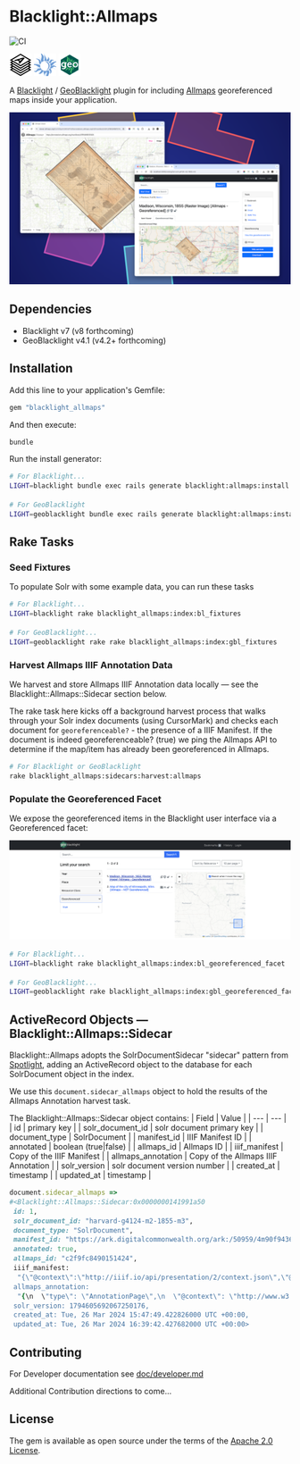 # Blacklight::Allmaps

![CI](https://github.com/bplmaps/blacklight-allmaps/actions/workflows/ci.yml/badge.svg) 

<img alt="Allmaps Logo" src="app/assets/images/blacklight/allmaps/allmaps-logo.svg" height="40px"/> <img alt="Blacklight Logo" src="app/assets/images/blacklight/allmaps/blacklight-logo.png" height="40px"/> <img alt="GeoBlacklight Logo" src="app/assets/images/blacklight/allmaps/geoblacklight-logo.png" height="40px"/>

A [Blacklight](https://projectblacklight.org/) / [GeoBlacklight](https://geoblacklight.org/) plugin for including [Allmaps](https://allmaps.org/) georeferenced maps inside your application.

![Screen shot](doc/screenshot_layers.png)

## Dependencies

* Blacklight v7 (v8 forthcoming)
* GeoBlacklight v4.1 (v4.2+ forthcoming)

## Installation
Add this line to your application's Gemfile:

```ruby
gem "blacklight_allmaps"
```

And then execute:
```bash
bundle
```

Run the install generator:

```bash
# For Blacklight...
LIGHT=blacklight bundle exec rails generate blacklight:allmaps:install

# For GeoBlacklight
LIGHT=geoblacklight bundle exec rails generate blacklight:allmaps:install
```

## Rake Tasks

### Seed Fixtures

To populate Solr with some example data, you can run these tasks

```bash
# For Blacklight...
LIGHT=blacklight rake blacklight_allmaps:index:bl_fixtures

# For GeoBlacklight...
LIGHT=geoblacklight rake rake blacklight_allmaps:index:gbl_fixtures
```

### Harvest Allmaps IIIF Annotation Data

We harvest and store Allmaps IIIF Annotation data locally — see the Blacklight::Allmaps::Sidecar section below.

The rake task here kicks off a background harvest process that walks through your Solr index documents (using CursorMark) and checks each document for `georeferenceable?` - the presence of a IIIF Manifest. If the document is indeed georeferenceable? (true) we ping the Allmaps API to determine if the map/item has already been georeferenced in Allmaps.

```bash
# For Blacklight or GeoBlacklight
rake blacklight_allmaps:sidecars:harvest:allmaps
```

### Populate the Georeferenced Facet

We expose the georeferenced items in the Blacklight user interface via a Georeferenced facet:

![Screen shot](doc/georeferenced_facet.png)

```bash
# For Blacklight...
LIGHT=blacklight rake blacklight_allmaps:index:bl_georeferenced_facet

# For GeoBlacklight...
LIGHT=geoblacklight rake blacklight_allmaps:index:gbl_georeferenced_facet
```

## ActiveRecord Objects — Blacklight::Allmaps::Sidecar 

Blacklight::Allmaps adopts the SolrDocumentSidecar "sidecar" pattern from [Spotlight](https://github.com/projectblacklight/spotlight), adding an ActiveRecord object to the database for each SolrDocument object in the index.

We use this `document.sidecar_allmaps` object to hold the results of the Allmaps Annotation harvest task.

The Blacklight::Allmaps::Sidecar object contains:
| Field | Value |
| --- | --- |
| id | primary key |
| solr_document_id | solr document primary key |
| document_type | SolrDocument |
| manifest_id | IIIF Manifest ID |
| annotated | boolean (true|false) |
| allmaps_id | Allmaps ID |
| iiif_manifest | Copy of the IIIF Manifest |
| allmaps_annotation | Copy of the Allmaps IIIF Annotation |
| solr_version | solr document version number |
| created_at | timestamp |
| updated_at | timestamp |

```ruby
document.sidecar_allmaps =>
#<Blacklight::Allmaps::Sidecar:0x0000000141991a50
 id: 1,
 solr_document_id: "harvard-g4124-m2-1855-m3",
 document_type: "SolrDocument",
 manifest_id: "https://ark.digitalcommonwealth.org/ark:/50959/4m90f9436/manifest",
 annotated: true,
 allmaps_id: "c2f9fc8490151424",
 iiif_manifest:
  "{\"@context\":\"http://iiif.io/api/presentation/2/context.json\",\"@id\":\"https://ark.digitalcommonwealth.org/ark:/50959/4m90f9436/manifest\",\"@type\":\"sc:Manifest\",\"label\":\"Map of Madison and the Four Lake Country, Dane Co. Wis\" ...
 allmaps_annotation:
  "{\n  \"type\": \"AnnotationPage\",\n  \"@context\": \"http://www.w3.org/ns/anno.jsonld\",\n  \"items\": [\n    {\n      \"id\": \"https://annotations.allmaps.org/maps/3740c2822f443181\",\n      \"type\": \"Annotation\",\n      \"@context\": [\n        \"http://iiif.io/api/extension/georef/1/context.json\" ...
 solr_version: 1794605692067250176,
 created_at: Tue, 26 Mar 2024 15:47:49.422826000 UTC +00:00,
 updated_at: Tue, 26 Mar 2024 16:39:42.427682000 UTC +00:00>
```

## Contributing

For Developer documentation see [doc/developer.md](./doc/development.md)

Additional Contribution directions to come...

## License
The gem is available as open source under the terms of the [Apache 2.0 License](https://opensource.org/license/apache-2-0).
